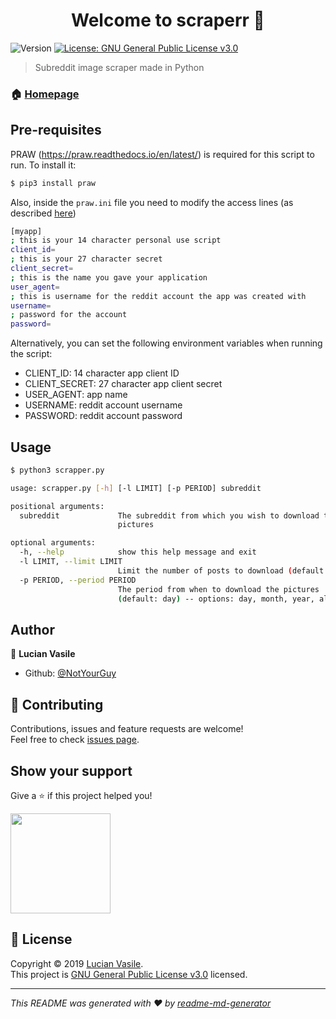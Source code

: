 <h1 align="center">Welcome to scraperr 👋</h1>
<p>
  <img alt="Version" src="https://img.shields.io/badge/version-1.0-blue.svg?cacheSeconds=2592000" />
  <a href="https://github.com/NotYourGuy/scraperr/blob/master/LICENSE" target="_blank">
    <img alt="License: GNU General Public License v3.0" src="https://img.shields.io/badge/License-GNU General Public License v3.0-yellow.svg" />
  </a>
</p>

> Subreddit image scraper made in Python

### 🏠 [Homepage](https://git.io/Jeun2)

## Pre-requisites
PRAW (https://praw.readthedocs.io/en/latest/) is required for this script to run. To install it:
```sh 
$ pip3 install praw
```
Also, inside the ```praw.ini``` file you need to modify the access lines (as described [here](http://www.storybench.org/how-to-scrape-reddit-with-python/))
```sh
[myapp]
; this is your 14 character personal use script
client_id= 
; this is your 27 character secret
client_secret= 
; this is the name you gave your application
user_agent= 
; this is username for the reddit account the app was created with
username=  
; password for the account
password=
```

Alternatively, you can set the following environment variables when running the script:

* CLIENT_ID: 14 character app client ID
* CLIENT_SECRET: 27 character app client secret
* USER_AGENT: app name
* USERNAME: reddit account username
* PASSWORD: reddit account password

## Usage

```sh
$ python3 scrapper.py

usage: scrapper.py [-h] [-l LIMIT] [-p PERIOD] subreddit

positional arguments:
  subreddit             The subreddit from which you wish to download the
                        pictures

optional arguments:
  -h, --help            show this help message and exit
  -l LIMIT, --limit LIMIT
                        Limit the number of posts to download (default: 10)
  -p PERIOD, --period PERIOD
                        The period from when to download the pictures
                        (default: day) -- options: day, month, year, all
```

## Author

👤 **Lucian Vasile**

* Github: [@NotYourGuy](https://github.com/NotYourGuy)

## 🤝 Contributing

Contributions, issues and feature requests are welcome!<br />Feel free to check [issues page](https://github.com/NotYourGuy/scraperr/issues).

## Show your support

Give a ⭐️ if this project helped you!

<a href="https://www.patreon.com/NotYourGuy">
  <img src="https://c5.patreon.com/external/logo/become_a_patron_button@2x.png" width="160">
</a>

## 📝 License

Copyright © 2019 [Lucian Vasile](https://github.com/NotYourGuy).<br />
This project is [GNU General Public License v3.0](https://github.com/NotYourGuy/scraperr/blob/master/LICENSE) licensed.

***
_This README was generated with ❤️ by [readme-md-generator](https://github.com/kefranabg/readme-md-generator)_
